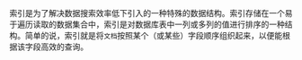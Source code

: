 索引是为了解决数据搜索效率低下引入的一种特殊的数据结构。索引存储在一个易于遍历读取的数据集合中，索引是对数据库表中一列或多列的值进行排序的一种结构。简单的说，索引就是将`文档`按照某个（或某些）字段顺序组织起来，以便能根据该字段高效的查询。

